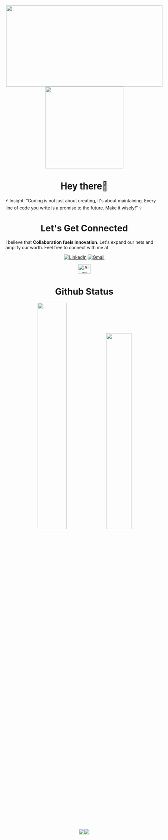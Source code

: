<div align="center">  
  <img src="https://media.giphy.com/media/USV0ym3bVWQJJmNu3N/giphy.gif" width="500" height="260">
  <img src="https://media.giphy.com/media/du3J3cXyzhj75IOgvA/giphy.gif" width="250" height="260"> 

   </div>

<h1 align="center">Hey there👋</h1>
⚡ Insight: "Coding is not just about creating, it's about maintaining. Every line of code you write is a promise to the future. Make it wisely!" 💡
<p>
<h1 align="center">Let's Get Connected</h1>
I believe that <b>Collaboration fuels innovation</b>. Let's expand our nets and amplify our worth. Feel free to connect with me at  
<br>
</p>
<div align="center">


<a  href="https://www.linkedin.com/in/ajitha-developer/" target="_blank"><img alt="LinkedIn" src="https://img.shields.io/badge/linkedin%20-%230077B5.svg?&style=for-the-badge&logo=linkedin&logoColor=white" /></a>
<a href="mailto:ajitha7472@gmail.com"><img  alt="Gmail" src="https://img.shields.io/badge/Gmail-D14836?style=for-the-badge&logo=gmail&logoColor=white" />

<a href="https://leetcode.com/ajitha_vijayakumar/" target="blank"><img align="center" src="https://raw.githubusercontent.com/rahuldkjain/github-profile-readme-generator/master/src/images/icons/Social/leet-code.svg" alt="Arun Developer" height="30" width="40" /></a>

</div>

<h1 align="center">Github Status</h1>
 <div align="center" >
<img width="43%" src="https://github-readme-stats.vercel.app/api?username=ajitha-vijayakumar&theme=tokyonight&show_icons=true"> <img width="40%" src="https://github-readme-stats.vercel.app/api/top-langs/?username=ajitha-vijayakumar&layout=compact&theme=tokyonight">
</div> 
<div align="center">
 <img src="https://github-readme-streak-stats.herokuapp.com/?user=ajitha-vijayakumar")"><img src="https://activity-graph.herokuapp.com/graph?username=ajitha-vijayakumar&theme=tokyonight"></div>

